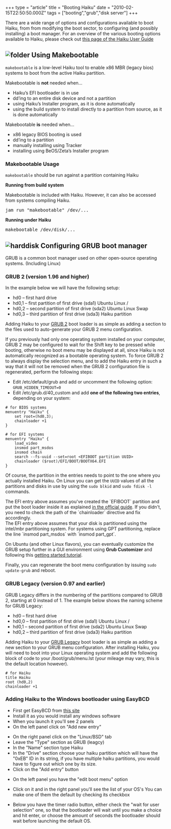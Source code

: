 +++
type = "article"
title = "Booting Haiku"
date = "2010-02-15T22:50:50.000Z"
tags = ["booting","grub","disk server"]
+++

There are a wide range of options and configurations available to boot Haiku, from from modifying the boot sector, to configuring (and possibly installing) a boot manager. For an overview of the various booting options available to Haiku, please check out [this page of the Haiku User Guide](/docs/userguide/en/bootloader.html)

## ![folder](/images/folder_config_32.png) Using Makebootable

`makebootable` is a low-level Haiku tool to enable x86 MBR (legacy bios) systems to boot from the active Haiku partition.

Makebootable is **not** needed when…

  * Haiku’s EFI bootloader is in use
  * dd’ing to an entire disk device and not a partition
  * using Haiku’s Installer program, as it is done automatically
  * using the build system to install directly to a partition from source, as it is done automatically

Makebootable **is** needed when...

  * x86 legacy BIOS booting is used
  * dd’ing to a partition
  * manually installing using Tracker
  * installing using BeOS/Zeta’s Installer program

### Makebootable Usage

`makebootable` should be run against a partition containing Haiku

**Running from build system**

Makebootable is included with Haiku. However, it can also be accessed from systems compiling Haiku.

<pre class="terminal">jam run "<build>makebootable" /dev/...</pre>

**Running under Haiku**

<pre class="terminal">makebootable /dev/disk/...</pre>

## ![harddisk](/images/harddisk_32.png) Configuring GRUB boot manager

GRUB is a common boot manager used on other open-source operating systems. (Including Linux)

### GRUB 2 (version 1.96 and higher)

In the example below we will have the following setup:

  * hd0 – first hard drive
  * hd0,1 – first partition of first drive (sda1) Ubuntu Linux /
  * hd0,2 – second partition of first drive (sda2) Ubuntu Linux Swap
  * hd0,3 – third partition of first drive (sda3) Haiku partition

Adding Haiku to your [GRUB 2](http://www.gnu.org/software/grub/manual/) boot loader is as simple as adding a section to the files used to auto-generate your GRUB 2 menu configuration.

If you previously had only one operating system installed on your computer, GRUB 2 may be configured to wait for the Shift key to be pressed while booting, otherwise no boot menu may be displayed at all, since Haiku is not automatically recognized as a bootable operating system. To force GRUB 2 to always display the selection menu, and to add the Haiku entry in such a way that it will not be removed when the GRUB 2 configuration file is regenerated, perform the following steps:

  * Edit /etc/default/grub and add or uncomment the following option: `GRUB_HIDDEN_TIMEOUT=0`
  * Edit /etc/grub.d/40_custom and add __one of the following two entries__, depending on your system:

```
# for BIOS systems
menuentry "Haiku" {
	set root=(hd0,3);
	chainloader +1
}

# for EFI systems
menuentry "Haiku" {
	load_video
	insmod part_msdos
	insmod chain
	search --fs-uuid --set=root <EFIBOOT partition UUID>
	chainloader ($root)/EFI/BOOT/BOOTX64.EFI
}
```

Of course, the partition in the entries needs to point to the one where you actually installed Haiku. On Linux you can get the `UUID` values of all the partitions and disks in use by using the `sudo blkid` and `sudo fdisk -l` commands.

<div class="alert alert-info">The EFI entry above assumes you've created the `EFIBOOT` partition and put the boot loader inside it as explained <a href="https://www.haiku-os.org/guides/uefi_booting">in the official guide</a>. If you didn't, you need to check the path of the `chainloader` directive and fix accordingly.</div>

<div class="alert alert-info">The EFI entry above assumes that your disk is partitioned using the intel/mbr partitioning system. For systems using GPT partitioning, replace the line `insmod part_msdos` with `insmod part_gpt`.</div>

On Ubuntu (and other Linux flavors), you can eventually customize the GRUB setup further in a GUI environment using __Grub Customizer__ and following this [getting started tutorial](http://tipsonubuntu.com/2018/03/11/install-grub-customizer-ubuntu-18-04-lts/).

Finally, you can regenerate the boot menu configuration by issuing `sudo update-grub` and reboot.

### GRUB Legacy (version 0.97 and earlier)

GRUB Legacy differs in the numbering of the partitions compared to GRUB 2, starting at 0 instead of 1\. The example below shows the naming scheme for GRUB Legacy:

  * hd0 – first hard drive
  * hd0,0 – first partition of first drive (sda1) Ubuntu Linux /
  * hd0,1 – second partition of first drive (sda2) Ubuntu Linux Swap
  * hd0,2 – third partition of first drive (sda3) Haiku partition

Adding Haiku to your [GRUB Legacy](http://www.gnu.org/software/grub/grub-legacy.en.html) boot loader is as simple as adding a new section to your GRUB menu configuration. After installing Haiku, you will need to boot into your Linux operating system and add the following block of code to your /boot/grub/menu.lst (your mileage may vary, this is the default location however).

    # for Haiku
    title Haiku
    root (hd0,2)
    chainloader +1

### Adding Haiku to the Windows bootloader using EasyBCD

* First get EasyBCD from [this site](https://neosmart.net/EasyBCD/)
* Install it as you would install any windows software
* When you launch it you'll see 2 panels
* On the left panel click on "Add new entry"

[](/files/guides/easybcd_0.png)

* On the right panel click on the "Linux/BSD" tab
* Leave the "Type" section as GRUB (leagcy)
* In the "Name" section type Haiku
* In the "Drive" section choose your haiku partition which will have the "0xEB" ID in its string, if you have multiple haiku partitions, you would have to figure out which one by its size.
* Click on the "Add entry" button

[](/files/guides/easybcd_1.png)

* On the left panel you have the "edit boot menu" option

[](/files/guides/easybcd_2.png)

* Click on it and in the right panel  you'll see the list of your OS's
You can make one of them the default by checking its checkbox

* Below you have the timer radio button, either check the "wait for user selection" one, so that the bootloader will wait until you make a choice and hit enter, or choose the amount of seconds the bootloader should wait before launching the default OS.


